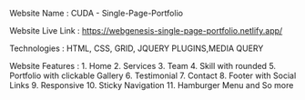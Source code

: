 Website Name : CUDA - Single-Page-Portfolio

Website Live Link : https://webgenesis-single-page-portfolio.netlify.app/

Technologies : HTML, CSS, GRID, JQUERY PLUGINS,MEDIA QUERY

Website Features : 
            1.  Home
            2.  Services
            3.  Team
            4.  Skill with rounded 
            5.  Portfolio with clickable Gallery
            6.  Testimonial
            7.  Contact
            8.  Footer with Social Links
            9.  Responsive
            10. Sticky Navigation
            11. Hamburger Menu and So more